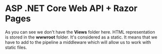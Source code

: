 # ASP .NET Core Web API + Razor Pages
As you can see we don't have the **Views** folder here. HTML representation is stored in the **wwwroot** folder. It's considered as a static. It means that we have to add to the pipeline a middleware which will allow us to work with static files.